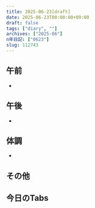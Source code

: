 ```yaml
---
title: 2025-06-23[draft]
date: 2025-06-23T00:00:00+09:00
draft: false
tags: ["diary", ""]
archives: ["2025-06"]
n年日記: ["0623"]
slug: 112743
---
```

## 午前
- 
## 午後
- 
## 体調
- 
## その他
## 今日のTabs